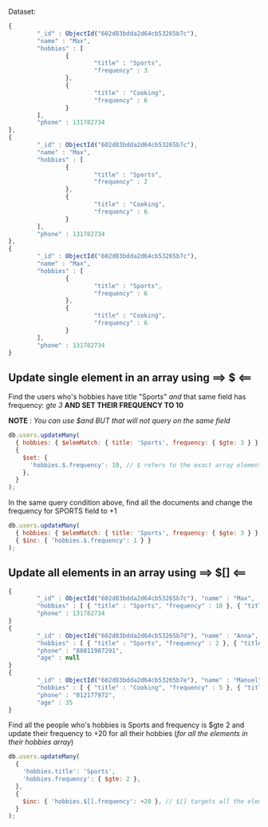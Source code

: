 Dataset:

```js
{
        "_id" : ObjectId("602d83bdda2d64cb53265b7c"),
        "name" : "Max",
        "hobbies" : [
                {
                        "title" : "Sports",
                        "frequency" : 3
                },
                {
                        "title" : "Cooking",
                        "frequency" : 6
                }
        ],
        "phone" : 131782734
},
{
        "_id" : ObjectId("602d83bdda2d64cb53265b7c"),
        "name" : "Max",
        "hobbies" : [
                {
                        "title" : "Sports",
                        "frequency" : 2
                },
                {
                        "title" : "Cooking",
                        "frequency" : 6
                }
        ],
        "phone" : 131782734
},
{
        "_id" : ObjectId("602d83bdda2d64cb53265b7c"),
        "name" : "Max",
        "hobbies" : [
                {
                        "title" : "Sports",
                        "frequency" : 6
                },
                {
                        "title" : "Cooking",
                        "frequency" : 6
                }
        ],
        "phone" : 131782734
}
```

## Update single element in an array using ==> $ <==

Find the users who's hobbies have title "Sports" _and_ that same field has frequency: _gte 3_ **AND SET THEIR FREQUENCY TO 10**

**NOTE** : _You can use $and BUT that will not query on the same field_

```js
db.users.updateMany(
  { hobbies: { $elemMatch: { title: 'Sports', frequency: { $gte: 3 } } } }, // elemMatch refers to the exact field on the document
  {
    $set: {
      'hobbies.$.frequency': 10, // $ refers to the exact array element of the filtered document
    },
  }
);
```

In the same query condition above, find all the documents and change the frequency for SPORTS field to +1

```js
db.users.updateMany(
  { hobbies: { $elemMatch: { title: 'Sports', frequency: { $gte: 3 } } } },
  { $inc: { 'hobbies.$.frequency': 1 } }
);
```

## Update all elements in an array using ==> $[] <==

```js
{
        "_id" : ObjectId("602d83bdda2d64cb53265b7c"), "name" : "Max",
        "hobbies" : [ { "title" : "Sports", "frequency" : 10 }, { "title" : "Cooking", "frequency" : 6 } ],
        "phone" : 131782734
}
{
        "_id" : ObjectId("602d83bdda2d64cb53265b7d"), "name" : "Anna",
        "hobbies" : [ { "title" : "Sports", "frequency" : 2 }, { "title" : "Yoga", "frequency" : 3 } ],
        "phone" : "80811987291",
        "age" : null
}
{
        "_id" : ObjectId("602d83bdda2d64cb53265b7e"), "name" : "Manuel",
        "hobbies" : [ { "title" : "Cooking", "frequency" : 5 }, { "title" : "Cars", "frequency" : 2 } ],
        "phone" : "012177972",
        "age" : 35
}
```

Find all the people who's hobbies is Sports and frequency is $gte 2 and update their frequency to +20 for all their hobbies (_for all the elements in their hobbies array_)

```js
db.users.updateMany(
  {
    'hobbies.title': 'Sports',
    'hobbies.frequency': { $gte: 2 },
  },
  {
    $inc: { 'hobbies.$[].frequency': +20 }, // $[] targets all the elements in the array
  }
);
```
